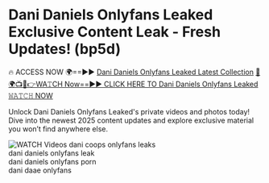 # Dani Daniels Onlyfans Leaked Exclusive Content Leak - Fresh Updates! (bp5d)

🔥 ACCESS NOW 🌍==►► <a href="https://tinyurl.com/3fjeunct" rel="nofollow">Dani Daniels Onlyfans Leaked Latest Collection</a></h3>
[🔴🌍📺📱👉WA𝚃CH Now==►► CLICK HERE TO Dani Daniels Onlyfans Leaked 𝚆𝙰𝚃𝙲𝙷 NOW](https://tinyurl.com/3fjeunct)

Unlock Dani Daniels Onlyfans Leaked's private videos and photos today! Dive into the newest 2025 content updates and explore exclusive material you won’t find anywhere else.


<a href="https://tinyurl.com/3fjeunct" rel="nofollow" data-target="animated-image.originalLink"><img src="https://camo.githubusercontent.com/8a4f000d20f83aca3bf7ec5f350d767afa0574a8a352519fd8cfa583a6f93a33/68747470733a2f2f692e696d6775722e636f6d2f644a486b345a712e676966" alt="WATCH Videos" data-canonical-src="https://i.imgur.com/dJHk4Zq.gif" style="max-width: 100%; display: inline-block;" data-target="animated-image.originalImage"></a>
dani coops onlyfans leaks<br>
dani daniels onlyfans leak<br>
dani daniels onlyfans porn<br>
dani daae onlyfans
